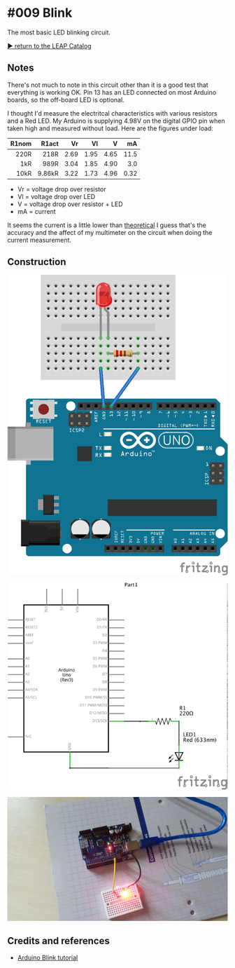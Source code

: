 # #009 Blink

The most basic LED blinking circuit.


[:arrow_forward: return to the LEAP Catalog](http://leap.tardate.com)

## Notes

There's not much to note in this circuit other than it is a good test that everything is working OK.
Pin 13 has an LED connected on most Arduino boards, so the off-board LED is optional.

I thought I'd measure the electritcal characteristics with various resistors and a Red LED.
My Arduino is supplying 4.98V on the digital GPIO pin when taken high and measured without load.
Here are the figures under load:

| R1nom   | R1act   | Vr     | Vl     | V      | mA    |
| -------:| -------:| ------:| ------:| ------:| -----:|
| 220R    | 218R    | 2.69   | 1.95   | 4.65   | 11.5  |
| 1kR     | 989R    | 3.04   | 1.85   | 4.90   | 3.0   |
| 10kR    | 9.86kR  | 3.22   | 1.73   | 4.96   | 0.32  |

* Vr = voltage drop over resistor
* Vl = voltage drop over LED
* V  = voltage drop over resistor + LED
* mA = current

It seems the current is a little lower than [theoretical](http://www.ohmslawcalculator.com/led_resistor_calculator.php)
I guess that's the accuracy and the affect of my multimeter on the circuit when doing the current measurement.

## Construction

![The Breadboard](./assets/Blink_bb.jpg?raw=true)

![The Schematic](./assets/Blink_schematic.jpg?raw=true)

![The Build](./assets/Blink_build.jpg?raw=true)

## Credits and references
* [Arduino Blink tutorial](http://www.arduino.cc/en/Tutorial/Blink)

